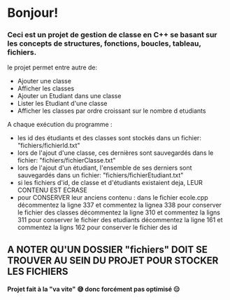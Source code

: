 # Bonjour!

### Ceci est un projet de gestion de classe en C++ se basant sur les concepts de structures, fonctions, boucles, tableau, fichiers.



le projet permet entre autre de:

* Ajouter une classe
* Afficher les classes
* Ajouter un Etudiant dans une classe
* Lister les Etudiant d'une classe
* Afficher les classes par ordre croissant sur le nombre d etudiants

A chaque exécution du programme :

- les id des étudiants et des classes sont stockés dans un fichier: "fichiers/fichierId.txt"
- lors de l'ajout d'une classe, ces dernières sont sauvegardés dans le fichier: "fichiers/fichierClasse.txt"
- lors de l'ajout d'un étudiant, l'ensemble de ses derniers sont sauvegardés dans un fichier: "fichiers/fichierEtudiant.txt"
- si les fichiers d'id, de classe et d'étudiants existaient deja, LEUR CONTENU EST ECRASE
- pour CONSERVER leur anciens contenu :
dans le fichier ecole.cpp
décommentez la ligne 337 et commentez la lignea 338 pour conserver le fichier des classes
décommentez la ligne 310 et commentez la ligns 311 pour conserver le fichier des etudiants
décommentez la ligne 161 et commentez la ligns 162 pour conserver le fichier des id



## A NOTER QU'UN DOSSIER "fichiers" DOIT SE TROUVER AU SEIN DU PROJET POUR STOCKER LES FICHIERS

#### Projet fait à la "va vite" 😅 donc forcément pas optimisé 😑

